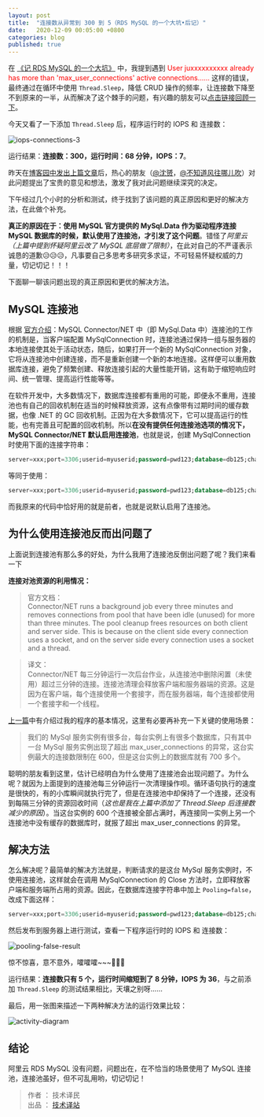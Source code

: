 ```yaml
---
layout: post
title:  "连接数从异常到 300 到 5（RDS MySQL 的一个大坑•后记）"
date:   2020-12-09 00:05:00 +0800
categories: blog
published: true
---
```


在 [《记 RDS MySQL 的一个大坑》](https://ittranslator.cn/blog/2020/12/07/max-user-connections-bug-fixed.html) 中，我提到遇到 <font color="red">User juxxxxxxxxxx already has more than 'max_user_connections' active connections……</font> 这样的错误，最终通过在循环中使用 `Thread.Sleep`，降低 CRUD 操作的频率，让连接数下降至不到原来的一半，从而解决了这个棘手的问题，有兴趣的朋友可以[点击链接回顾一下](https://ittranslator.cn/blog/2020/12/07/max-user-connections-bug-fixed.html)。

今天又看了一下添加 `Thread.Sleep` 后，程序运行时的 IOPS 和 连接数：

![iops-connections-3](https://ittranslator.cn/assets/images/202012/iops-connections-3.png)

运行结果：**连接数：300，运行时间：68 分钟，IOPS：7**。

昨天在[博客园中发出上篇文章](https://www.cnblogs.com/ittranslator/p/14094449.html)后，热心的朋友（[@沈赟](https://www.cnblogs.com/ittranslator/p/14094449.html#4766142)，[@不知道风往哪儿吹](https://www.cnblogs.com/ittranslator/p/14094449.html#4766160)）对此问题提出了宝贵的意见和想法，激发了我对此问题继续深究的决定。

下午经过几个小时的分析和测试，终于找到了该问题的真正原因和更好的解决方法，在此做个补充。

**真正的原因在于：使用 MySQL 官方提供的 MySql.Data 作为驱动程序连接 MySQL 数据库的时候，默认使用了连接池，才引发了这个问题**。错怪了*阿里云（上篇中提到怀疑阿里云改了 MySQL 底层做了限制）*，在此对自己的不严谨表示诚恳的道歉😥😥😥，凡事要自己多思考多研究多求证，不可轻易怀疑权威的力量，切记切记！！！

下面聊一聊该问题出现的真正原因和更优的解决方法。

## MySQL 连接池

根据 [官方介绍](https://dev.mysql.com/doc/connector-net/en/connector-net-connections-pooling.html)：MySQL Connector/NET 中（即 MySql.Data 中）连接池的工作的机制是，当客户端配置 MySqlConnection 时，连接池通过保持一组与服务器的本地连接使其处于活动状态，随后，如果打开一个新的 MySqlConnection 对象，它将从连接池中创建连接，而不是重新创建一个新的本地连接。这样便可以重用数据库连接，避免了频繁创建、释放连接引起的大量性能开销，这有助于缩短响应时间、统一管理、提高运行性能等等。

在软件开发中，大多数情况下，数据库连接都有重用的可能，即便永不重用，连接池也有自己的回收机制在适当的时候释放资源，这有点像带有过期时间的缓存数据，也像 .NET 的 GC 回收机制。正因为在大多数情况下，它可以提高运行的性能，也有完善且可配置的回收机制。所以**在没有提供任何连接池选项的情况下，MySQL Connector/NET 默认启用连接池**，也就是说，创建 MySqlConnection 时使用下面的连接字符串：

```sql
server=xxx;port=3306;userid=myuserid;password=pwd123;database=db125;charset=utf8;
```

等同于使用：

```sql
server=xxx;port=3306;userid=myuserid;password=pwd123;database=db125;charset=utf8;Pooling=true;
```

而我原来的代码中恰好用的就是前者，也就是说默认启用了连接池。

## 为什么使用连接池反而出问题了

上面说到连接池有那么多的好处，为什么我用了连接池反倒出问题了呢？我们来看一下

**连接对池资源的利用情况：**

> 官方文档：  
> Connector/NET runs a background job every three minutes and removes connections from pool that have been idle (unused) for more than three minutes. The pool cleanup frees resources on both client and server side. This is because on the client side every connection uses a socket, and on the server side every connection uses a socket and a thread.  

> 译文：  
> Connector/NET 每三分钟运行一次后台作业，从连接池中删除闲置（未使用）超过三分钟的连接。连接池清理会释放客户端和服务器端的资源。这是因为在客户端，每个连接使用一个套接字，而在服务器端，每个连接都使用一个套接字和一个线程。

[上一篇](https://www.cnblogs.com/ittranslator/p/14094449.html)中有介绍过我的程序的基本情况，这里有必要再补充一下关键的使用场景：

> 我们的 MySql 服务实例有很多台，每台实例上有很多个数据库，只有其中一台 MySql 服务实例出现了超出 max_user_connections 的异常，这台实例最大的连接数限制在 600，但是这台实例上的数据库就有 700 多个。

聪明的朋友看到这里，估计已经明白为什么使用了连接池会出现问题了。为什么呢？就因为上面提到的连接池每三分钟运行一次清理操作呗。循环语句执行的速度是很快的，有的小库瞬间就执行完了，但是在连接池中却保持了一个连接，还没有到每隔三分钟的资源回收时间（*这也是我在上篇中添加了 Thread.Sleep 后连接数减少的原因*）。当这台实例的 600 个连接被全部占满时，再连接同一实例上另一个连接池中没有缓存的数据库时，就报了超出 max_user_connections 的异常。

## 解决方法

怎么解决呢？最简单的解决方法就是，判断请求的是这台 MySql 服务实例时，不使用连接池，这样就会在调用 MySqlConnection 的 Close 方法时，立即释放客户端和服务端所占用的资源。因此，在数据库连接字符串中加上 `Pooling=false`，改成下面这样：

```sql
server=xxx;port=3306;userid=myuserid;password=pwd123;database=db125;charset=utf8;Pooling=false;
```

然后发布到服务器上进行测试，查看一下程序运行时的 IOPS 和 连接数：

![pooling-false-result](https://ittranslator.cn/assets/images/202012/pooling-false-result.png)

惊不惊喜，意不意外，嚯嚯嚯~~~🥰🥰🥰

运行结果：**连接数只有 5 个，运行时间缩短到了 8 分钟，IOPS 为 36**，与之前添加 `Thread.Sleep` 的测试结果相比，天壤之别呀……

<!-- `ClearPoolAsync` `ClearAllPoolsAsync` -->

最后，用一张图来描述一下两种解决方法的运行效果比较：

![activity-diagram](https://ittranslator.cn/assets/images/202012/activity-diagram.png)

## 结论

阿里云 RDS MySQL 没有问题，问题出在，在不恰当的场景使用了 MySQL 连接池，连接池虽好，但不可乱用哟，切记切记！

> 作者 ： 技术译民  
> 出品 ： [技术译站](https://ittranslator.cn/)

<!-- 
https://dev.mysql.com/doc/connector-net/en/connector-net-8-0-connection-options.html#connector-net-8-0-connection-options-classic-pooling

https://dev.mysql.com/doc/connector-net/en/connector-net-connections-pooling.html

https://dev.mysql.com/doc/connector-net/en/connector-net-connections-pooling.html

https://github.com/mysql-net/MySqlConnector/issues/211

https://github.com/mysql-net/MySqlConnector/issues/442 -->
